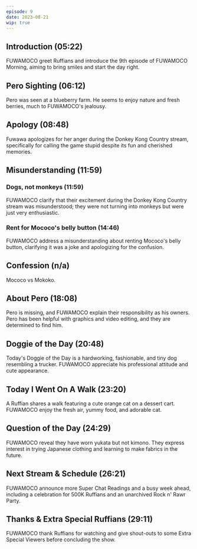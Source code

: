 ```yaml
---
episode: 9
date: 2023-08-21
wip: true
---
```


## Introduction (05:22)

FUWAMOCO greet Ruffians and introduce the 9th episode of FUWAMOCO Morning, aiming to bring smiles and start the day right.

## Pero Sighting (06:12)

Pero was seen at a blueberry farm. He seems to enjoy nature and fresh berries, much to FUWAMOCO's jealousy.

## Apology (08:48)

Fuwawa apologizes for her anger during the Donkey Kong Country stream, specifically for calling the game stupid despite its fun and cherished memories.

## Misunderstanding (11:59)

### Dogs, not monkeys (11:59)

FUWAMOCO clarify that their excitement during the Donkey Kong Country stream was misunderstood; they were not turning into monkeys but were just very enthusiastic.

### Rent for Mococo's belly button (14:46)

FUWAMOCO address a misunderstanding about renting Mococo's belly button, clarifying it was a joke and apologizing for the confusion.

## Confession (n/a)

Mococo vs Mokoko.

## About Pero (18:08)

Pero is missing, and FUWAMOCO explain their responsibility as his owners. Pero has been helpful with graphics and video editing, and they are determined to find him.

## Doggie of the Day (20:48)

Today's Doggie of the Day is a hardworking, fashionable, and tiny dog resembling a trucker. FUWAMOCO appreciate his professional attitude and cute appearance.

## Today I Went On A Walk (23:20)

A Ruffian shares a walk featuring a cute orange cat on a dessert cart. FUWAMOCO enjoy the fresh air, yummy food, and adorable cat.

## Question of the Day (24:29)

FUWAMOCO reveal they have worn yukata but not kimono. They express interest in trying Japanese clothing and learning to make fabrics in the future.

## Next Stream & Schedule (26:21)

FUWAMOCO announce more Super Chat Readings and a busy week ahead, including a celebration for 500K Ruffians and an unarchived Rock n' Rawr Party.

## Thanks & Extra Special Ruffians (29:11)

FUWAMOCO thank Ruffians for watching and give shout-outs to some Extra Special Viewers before concluding the show.
